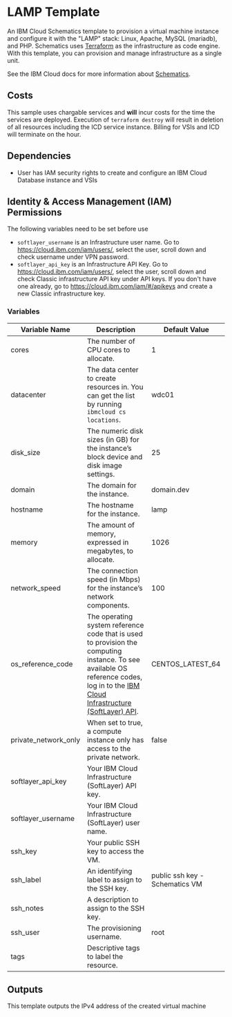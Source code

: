 # LAMP Template

An IBM Cloud Schematics template to provision a virtual machine instance and configure it with the "LAMP" stack: Linux, Apache, MySQL (mariadb), and PHP. Schematics uses [Terraform](https://www.terraform.io/) as the infrastructure as code engine. With this template, you can provision and manage infrastructure as a single unit.

See the IBM Cloud docs for more information about [Schematics](https://cloud.ibm.com/docs/schematics).

## Costs

This sample uses chargable services and **will** incur costs for the time the services are deployed. Execution of `terraform destroy` will result in deletion of all resources including the ICD service instance. Billing for VSIs and ICD will terminate on the hour. 

## Dependencies

- User has IAM security rights to create and configure an IBM Cloud Database instance and VSIs

## Identity &amp; Access Management (IAM) Permissions 

The following variables need to be set before use

* `softlayer_username` is an Infrastructure user name. Go to https://cloud.ibm.com/iam/users/, select the user, scroll down and check username under VPN password.
* `softlayer_api_key` is an Infrastructure API Key. Go to https://cloud.ibm.com/iam/users/, select the user, scroll down and check Classic infrastructure API key under API keys. If you don't have one already, go to https://cloud.ibm.com/iam/#/apikeys and create a new Classic infrastructure key.

### Variables

|Variable Name|Description|Default Value|
|-------------|-----------|-------------|
|cores|The number of CPU cores to allocate.|1|
|datacenter|The data center to create resources in. You can get the list by running `ibmcloud cs locations`.|wdc01|
|disk_size|The numeric disk sizes (in GB) for the instance’s block device and disk image settings.|25|
|domain|The domain for the instance.|domain.dev|
|hostname|The hostname for the instance.|lamp|
|memory|The amount of memory, expressed in megabytes, to allocate.|1026|
|network_speed|The connection speed (in Mbps) for the instance’s network components.|100|
|os_reference_code|The operating system reference code that is used to provision the computing instance. To see available OS reference codes, log in to the [IBM Cloud Infrastructure (SoftLayer) API](https://api.softlayer.com/rest/v3/SoftLayer_Virtual_Guest_Block_Device_Template_Group/getVhdImportSoftwareDescriptions.json?objectMask=referenceCode).|CENTOS_LATEST_64|
|private_network_only|When set to true, a compute instance only has access to the private network.|false|
|softlayer_api_key|Your IBM Cloud Infrastructure (SoftLayer) API key.||
|softlayer_username|Your IBM Cloud Infrastructure (SoftLayer) user name.||
|ssh_key|Your public SSH key to access the VM.||
|ssh_label|An identifying label to assign to the SSH key.|public ssh key - Schematics VM|
|ssh_notes|A description to assign to the SSH key.||
|ssh_user|The provisioning username.|root|
|tags|Descriptive tags to label the resource.||

## Outputs

This template outputs the IPv4 address of the created virtual machine


